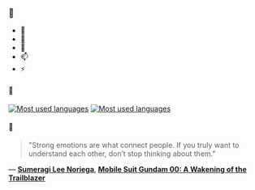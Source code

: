 ### 👋

- 🔭
- 🌱
- 💬
- 📫
- ⚡

#### 🧏

[![Most used languages](https://github-readme-stats-aynah.vercel.app/api/top-langs/?username=aynh&theme=solarized-dark&langs_count=6&layout=compact&hide_title=true)](https://github.com/anuraghazra/github-readme-stats#gh-dark-mode-only)
[![Most used languages](https://github-readme-stats-aynah.vercel.app/api/top-langs/?username=aynh&theme=solarized-light&langs_count=6&layout=compact&hide_title=true)](https://github.com/anuraghazra/github-readme-stats#gh-light-mode-only)

#### 💬

> "Strong emotions are what connect people. If you truly want to understand each other, don’t stop thinking about them."

&mdash; [**Sumeragi Lee Noriega**](https://myanimelist.net/character.php?q=Sumeragi%20Lee%20Noriega&cat=character), [**Mobile Suit Gundam 00: A Wakening of the Trailblazer**](https://myanimelist.net/search/all?q=Mobile%20Suit%20Gundam%2000%3A%20A%20Wakening%20of%20the%20Trailblazer&cat=all)

